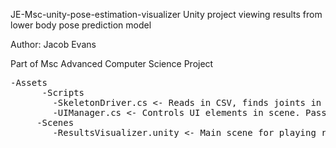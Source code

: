  JE-Msc-unity-pose-estimation-visualizer
Unity project viewing results from lower body pose prediction model

Author: Jacob Evans 

Part of Msc Advanced Computer Science Project </br>

<pre>
-Assets
      -Scripts
        -SkeletonDriver.cs <- Reads in CSV, finds joints in scene, controls joints using frame list
        -UIManager.cs <- Controls UI elements in scene. Passes CSV directory string to Driver, toggles bool for pause / play, passes slider int to driver for frame selection
     -Scenes
        -ResultsVisualizer.unity <- Main scene for playing recordings
      
</pre>
